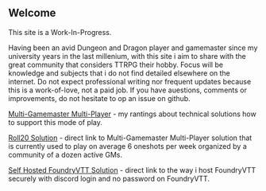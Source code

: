 ## Welcome

This site is a Work-In-Progress.

Having been an avid Dungeon and Dragon player and gamemaster since my university years in the last millenium, with this site i aim to share with the great community that considers TTRPG their hobby. Focus will be knowledge and subjects that i do not find detailed elsewhere on the internet. Do not expect professional writing nor frequent updates because this is a work-of-love, not a paid job. If you have auestions, comments or improvements, do not hesitate to op an issue on github.


[Multi-Gamemaster Multi-Player](/mgmp/README.md) - my rantings about technical solutions how to support this mode of play.

[Roll20 Solution](/mgmp/foundry/selfhosting.md) - direct link to Multi-Gamemaster Multi-Player solution that is currently used to play on average 6 oneshots per week organized by a community of a dozen active GMs.

[Self Hosted FoundryVTT Solution](/mgmp/foundry/selfhosting.md) - direct link to the way i host FoundryVTT securely with discord login and no password on FoundryVTT.
